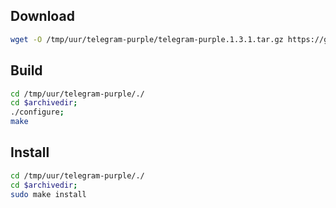 ## Download
```bash
wget -O /tmp/uur/telegram-purple/telegram-purple.1.3.1.tar.gz https://github.com/majn/telegram-purple/releases/download/v1.3.1/telegram-purple_1.3.1.orig.tar.gz
```
## Build
```bash
cd /tmp/uur/telegram-purple/./
cd $archivedir;
./configure;
make
```
## Install
```bash
cd /tmp/uur/telegram-purple/./
cd $archivedir;
sudo make install
```

